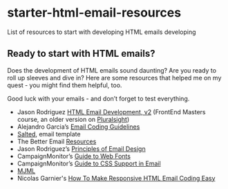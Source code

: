 # starter-html-email-resources
List of resources to start with developing HTML emails
developing

## Ready to start with HTML emails? 

Does the development of HTML emails sound daunting? Are you ready to roll up sleeves and dive in? Here are some resources that helped me on my quest - you might find them helpful, too.

Good luck with your emails - and don’t forget to test everything.

* Jason Rodriguez [HTML Email Development, v2](https://frontendmasters.com/courses/html-email-v2/) (FrontEnd Masters course, an older version on [Pluralsight](https://www.pluralsight.com/courses/responsive-html-email-design))
* Alejandro Garcia’s [Email Coding Guidelines](https://gist.github.com/janogarcia/4977a2346cbc7e52334b)
* [Salted](https://github.com/rodriguezcommaj/salted), email template
* The Better Email [Resources](https://thebetter.email/resources)
* Jason Rodriguez’s [Principles of Email Design](https://github.com/rodriguezcommaj/principles-of-email-design)
* CampaignMonitor’s [Guide to Web Fonts](https://www.campaignmonitor.com/resources/guides/web-fonts-in-email/)
* CampaignMonitor’s [Guide to CSS Support in Email](https://www.campaignmonitor.com/css/)
* [MJML](https://mjml.io/) 
* Nicolas Garnier's [How To Make Responsive HTML Email Coding Easy](https://www.smashingmagazine.com/2017/01/making-responsive-html-email-coding-easy-with-mjml/)


